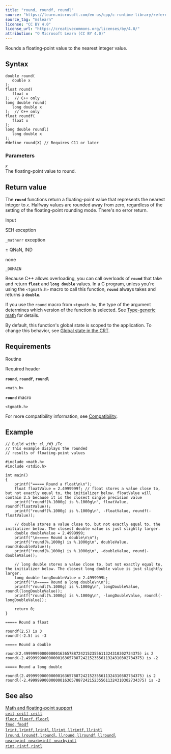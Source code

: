 ```yaml
---
title: "round, roundf, roundl"
source: "https://learn.microsoft.com/en-us/cpp/c-runtime-library/reference/round-roundf-roundl?view=msvc-170"
source_tag: "mslearn"
license: "CC BY 4.0"
license_url: "https://creativecommons.org/licenses/by/4.0/"
attribution: "© Microsoft Learn (CC BY 4.0)"
---
```

Rounds a floating-point value to the nearest integer value.

## Syntax

```
double round(
   double x
);
float round(
   float x
);  // C++ only
long double round(
   long double x
);  // C++ only
float roundf(
   float x
);
long double roundl(
   long double x
);
#define round(X) // Requires C11 or later
```

### Parameters

_`x`_  
The floating-point value to round.

## Return value

The **`round`** functions return a floating-point value that represents the nearest integer to _`x`_. Halfway values are rounded away from zero, regardless of the setting of the floating-point rounding mode. There's no error return.

Input

SEH exception

`_matherr` exception

± QNaN, IND

none

`_DOMAIN`

Because C++ allows overloading, you can call overloads of **`round`** that take and return **`float`** and **`long double`** values. In a C program, unless you're using the `<tgmath.h>` macro to call this function, **`round`** always takes and returns a **`double`**.

If you use the `round` macro from `<tgmath.h>`, the type of the argument determines which version of the function is selected. See [Type-generic math](https://learn.microsoft.com/en-us/cpp/c-runtime-library/tgmath?view=msvc-170) for details.

By default, this function's global state is scoped to the application. To change this behavior, see [Global state in the CRT](https://learn.microsoft.com/en-us/cpp/c-runtime-library/global-state?view=msvc-170).

## Requirements

Routine

Required header

**`round`**, **`roundf`**, **`roundl`**

`<math.h>`

**`round`** macro

`<tgmath.h>`

For more compatibility information, see [Compatibility](https://learn.microsoft.com/en-us/cpp/c-runtime-library/compatibility?view=msvc-170).

## Example

```
// Build with: cl /W3 /Tc
// This example displays the rounded
// results of floating-point values

#include <math.h>
#include <stdio.h>

int main()
{
    printf("===== Round a float\n\n");
    float floatValue = 2.4999999f; // float stores a value close to, but not exactly equal to, the initializer below. floatValue will contain 2.5 because it is the closest single precision value
    printf("roundf(%.1000g) is %.1000g\n", floatValue, roundf(floatValue));
    printf("roundf(%.1000g) is %.1000g\n", -floatValue, roundf(-floatValue));

    // double stores a value close to, but not exactly equal to, the initializer below. The closest double value is just slightly larger.
    double doubleValue = 2.4999999;
    printf("\n===== Round a double\n\n");
    printf("round(%.1000g) is %.1000g\n", doubleValue, round(doubleValue));
    printf("round(%.1000g) is %.1000g\n", -doubleValue, round(-doubleValue));

    // long double stores a value close to, but not exactly equal to, the initializer below. The closest long double value is just slightly larger.
    long double longDoubleValue = 2.4999999L;
    printf("\n===== Round a long double\n\n");
    printf("roundl(%.1000g) is %.1000g\n", longDoubleValue, roundl(longDoubleValue));
    printf("roundl(%.1000g) is %.1000g\n", -longDoubleValue, roundl(-longDoubleValue));

    return 0;
}
```

```
===== Round a float

roundf(2.5) is 3
roundf(-2.5) is -3

===== Round a double

round(2.499999900000000163657887242152355611324310302734375) is 2
round(-2.499999900000000163657887242152355611324310302734375) is -2

===== Round a long double

roundl(2.499999900000000163657887242152355611324310302734375) is 2
roundl(-2.499999900000000163657887242152355611324310302734375) is -2
```

## See also

[Math and floating-point support](https://learn.microsoft.com/en-us/cpp/c-runtime-library/floating-point-support?view=msvc-170)  
[`ceil`, `ceilf`, `ceill`](https://learn.microsoft.com/en-us/cpp/c-runtime-library/reference/ceil-ceilf-ceill?view=msvc-170)  
[`floor`, `floorf`, `floorl`](https://learn.microsoft.com/en-us/cpp/c-runtime-library/reference/floor-floorf-floorl?view=msvc-170)  
[`fmod`, `fmodf`](https://learn.microsoft.com/en-us/cpp/c-runtime-library/reference/fmod-fmodf?view=msvc-170)  
[`lrint`, `lrintf`, `lrintl`, `llrint`, `llrintf`, `llrintl`](https://learn.microsoft.com/en-us/cpp/c-runtime-library/reference/lrint-lrintf-lrintl-llrint-llrintf-llrintl?view=msvc-170)  
[`lround`, `lroundf`, `lroundl`, `llround`, `llroundf`, `llroundl`](https://learn.microsoft.com/en-us/cpp/c-runtime-library/reference/lround-lroundf-lroundl-llround-llroundf-llroundl?view=msvc-170)  
[`nearbyint`, `nearbyintf`, `nearbyintl`](https://learn.microsoft.com/en-us/cpp/c-runtime-library/reference/nearbyint-nearbyintf-nearbyintl1?view=msvc-170)  
[`rint`, `rintf`, `rintl`](https://learn.microsoft.com/en-us/cpp/c-runtime-library/reference/rint-rintf-rintl?view=msvc-170)